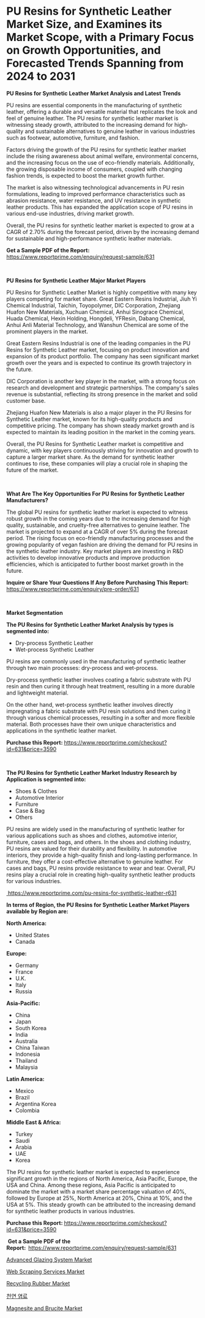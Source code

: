 <p><h1>PU Resins for Synthetic Leather Market Size, and Examines its Market Scope, with a Primary Focus on Growth Opportunities, and Forecasted Trends Spanning from 2024 to 2031</h1></p><p><strong>PU Resins for Synthetic Leather Market Analysis and Latest Trends</strong></p>
<p><p>PU resins are essential components in the manufacturing of synthetic leather, offering a durable and versatile material that replicates the look and feel of genuine leather. The PU resins for synthetic leather market is witnessing steady growth, attributed to the increasing demand for high-quality and sustainable alternatives to genuine leather in various industries such as footwear, automotive, furniture, and fashion.</p><p>Factors driving the growth of the PU resins for synthetic leather market include the rising awareness about animal welfare, environmental concerns, and the increasing focus on the use of eco-friendly materials. Additionally, the growing disposable income of consumers, coupled with changing fashion trends, is expected to boost the market growth further.</p><p>The market is also witnessing technological advancements in PU resin formulations, leading to improved performance characteristics such as abrasion resistance, water resistance, and UV resistance in synthetic leather products. This has expanded the application scope of PU resins in various end-use industries, driving market growth.</p><p>Overall, the PU resins for synthetic leather market is expected to grow at a CAGR of 2.70% during the forecast period, driven by the increasing demand for sustainable and high-performance synthetic leather materials.</p></p>
<p><strong>Get a Sample PDF of the Report:&nbsp;</strong> <a href="https://www.reportprime.com/enquiry/request-sample/631">https://www.reportprime.com/enquiry/request-sample/631</a></p>
<p>&nbsp;</p>
<p><strong>PU Resins for Synthetic Leather Major Market Players</strong></p>
<p><p>PU Resins for Synthetic Leather Market is highly competitive with many key players competing for market share. Great Eastern Resins Industrial, Jiuh Yi Chemical Industrial, Taichin, Toyopolymer, DIC Corporation, Zhejiang Huafon New Materials, Xuchuan Chemical, Anhui Sinograce Chemical, Huada Chemical, Hexin Holding, Hongdeli, YFResin, Dabang Chemical, Anhui Anli Material Technology, and Wanshun Chemical are some of the prominent players in the market.</p><p>Great Eastern Resins Industrial is one of the leading companies in the PU Resins for Synthetic Leather market, focusing on product innovation and expansion of its product portfolio. The company has seen significant market growth over the years and is expected to continue its growth trajectory in the future.</p><p>DIC Corporation is another key player in the market, with a strong focus on research and development and strategic partnerships. The company's sales revenue is substantial, reflecting its strong presence in the market and solid customer base.</p><p>Zhejiang Huafon New Materials is also a major player in the PU Resins for Synthetic Leather market, known for its high-quality products and competitive pricing. The company has shown steady market growth and is expected to maintain its leading position in the market in the coming years.</p><p>Overall, the PU Resins for Synthetic Leather market is competitive and dynamic, with key players continuously striving for innovation and growth to capture a larger market share. As the demand for synthetic leather continues to rise, these companies will play a crucial role in shaping the future of the market.</p></p>
<p>&nbsp;</p>
<p><strong>What Are The Key Opportunities For PU Resins for Synthetic Leather Manufacturers?</strong></p>
<p><p>The global PU resins for synthetic leather market is expected to witness robust growth in the coming years due to the increasing demand for high quality, sustainable, and cruelty-free alternatives to genuine leather. The market is projected to expand at a CAGR of over 5% during the forecast period. The rising focus on eco-friendly manufacturing processes and the growing popularity of vegan fashion are driving the demand for PU resins in the synthetic leather industry. Key market players are investing in R&D activities to develop innovative products and improve production efficiencies, which is anticipated to further boost market growth in the future.</p></p>
<p><strong>Inquire or Share Your Questions If Any Before Purchasing This Report:</strong> <a href="https://www.reportprime.com/enquiry/pre-order/631">https://www.reportprime.com/enquiry/pre-order/631</a></p>
<p>&nbsp;</p>
<p><strong>Market Segmentation</strong></p>
<p><strong>The PU Resins for Synthetic Leather Market Analysis by types is segmented into:</strong></p>
<p><ul><li>Dry-process Synthetic Leather</li><li>Wet-process Synthetic Leather</li></ul></p>
<p><p>PU resins are commonly used in the manufacturing of synthetic leather through two main processes: dry-process and wet-process. </p><p>Dry-process synthetic leather involves coating a fabric substrate with PU resin and then curing it through heat treatment, resulting in a more durable and lightweight material. </p><p>On the other hand, wet-process synthetic leather involves directly impregnating a fabric substrate with PU resin solutions and then curing it through various chemical processes, resulting in a softer and more flexible material. Both processes have their own unique characteristics and applications in the synthetic leather market.</p></p>
<p><strong>Purchase this Report:&nbsp;</strong><a href="https://www.reportprime.com/checkout?id=631&price=3590">https://www.reportprime.com/checkout?id=631&price=3590</a></p>
<p>&nbsp;</p>
<p><strong>The PU Resins for Synthetic Leather Market Industry Research by Application is segmented into:</strong></p>
<p><ul><li>Shoes & Clothes</li><li>Automotive Interior</li><li>Furniture</li><li>Case & Bag</li><li>Others</li></ul></p>
<p><p>PU resins are widely used in the manufacturing of synthetic leather for various applications such as shoes and clothes, automotive interior, furniture, cases and bags, and others. In the shoes and clothing industry, PU resins are valued for their durability and flexibility. In automotive interiors, they provide a high-quality finish and long-lasting performance. In furniture, they offer a cost-effective alternative to genuine leather. For cases and bags, PU resins provide resistance to wear and tear. Overall, PU resins play a crucial role in creating high-quality synthetic leather products for various industries.</p></p>
<p><a href="https://www.reportprime.com/pu-resins-for-synthetic-leather-r631">&nbsp;https://www.reportprime.com/pu-resins-for-synthetic-leather-r631</a></p>
<p><strong>In terms of Region, the PU Resins for Synthetic Leather Market Players available by Region are:</strong></p>
<p>
    <p> <strong> North America: </strong>
        <ul>
            <li>United States</li>
            <li>Canada</li>
        </ul>
        </p> 
    <p> <strong> Europe: </strong>
        <ul>
            <li>Germany</li>
            <li>France</li>
            <li>U.K.</li>
            <li>Italy</li>
            <li>Russia</li>
        </ul>
        </p> 
    <p> <strong> Asia-Pacific: </strong>
        <ul>
            <li>China</li>
            <li>Japan</li>
            <li>South Korea</li>
            <li>India</li>
            <li>Australia</li>
            <li>China Taiwan</li>
            <li>Indonesia</li>
            <li>Thailand</li>
            <li>Malaysia</li>
        </ul>
        </p> 
    <p> <strong> Latin America: </strong>
        <ul>
            <li>Mexico</li>
            <li>Brazil</li>
            <li>Argentina Korea</li>
            <li>Colombia</li>
        </ul>
        </p> 
    <p> <strong> Middle East & Africa: </strong>
        <ul>
            <li>Turkey</li>
            <li>Saudi</li>
            <li>Arabia</li>
            <li>UAE</li>
            <li>Korea</li>
        </ul>
    </p>
    </p>
<p><p>The PU resins for synthetic leather market is expected to experience significant growth in the regions of North America, Asia Pacific, Europe, the USA and China. Among these regions, Asia Pacific is anticipated to dominate the market with a market share percentage valuation of 40%, followed by Europe at 25%, North America at 20%, China at 10%, and the USA at 5%. This steady growth can be attributed to the increasing demand for synthetic leather products in various industries.</p></p>
<p><strong>Purchase this Report: </strong><a href="https://www.reportprime.com/checkout?id=631&price=3590">https://www.reportprime.com/checkout?id=631&price=3590</a></p>
<p>&nbsp;<strong>Get a Sample PDF of the Report:&nbsp;&nbsp;</strong><a href="https://www.reportprime.com/enquiry/request-sample/631">https://www.reportprime.com/enquiry/request-sample/631</a></p>
<p><strong></strong></p>
<p><p><a href="https://www.linkedin.com/pulse/advanced-glazing-system-market-size-amp-share-analysis-growth-vvzkf">Advanced Glazing System Market</a></p><p><a href="https://issuu.com/reportprime-2/docs/web-scraping-services-market-size-2030.pptx">Web Scraping Services Market</a></p><p><a href="https://issuu.com/reportprime-2/docs/recycling-rubber-market-size-2030.pptx">Recycling Rubber Market</a></p><p><a href="https://medium.com/@stanleylyittle554467/%EC%B2%9C%EC%97%B0-%EC%97%BC%EB%A3%8C-%EC%8B%9C%EC%9E%A5-%EC%8B%9C%EC%9E%A5-%EC%84%B8%EB%B6%84%ED%99%94-%EC%A7%80%EC%97%AD%EB%B3%84-%EC%8B%9C%EC%9E%A5-%EB%B0%8F-2031%EB%85%84%EA%B9%8C%EC%A7%80%EC%9D%98-%EC%8B%9C%EC%9E%A5-%EC%98%88%EC%B8%A1-440ccac35081">천연 염료</a></p><p><a href="https://medium.com/@joeyojholms59/magnesite-and-brucite-market-analysis-report-global-insights-by-region-type-phanerocrystalline-f7e3f76e878f">Magnesite and Brucite Market</a></p></p>